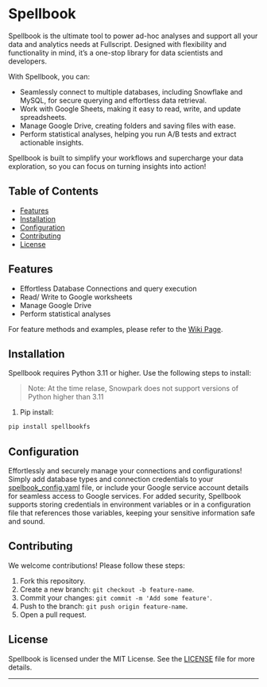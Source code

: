 # Spellbook

Spellbook is the ultimate tool to power ad-hoc analyses and support all your data and analytics needs at Fullscript. 
Designed with flexibility and functionality in mind, it’s a one-stop library for data scientists and developers.

With Spellbook, you can:
* Seamlessly connect to multiple databases, including Snowflake and MySQL, for secure querying and effortless data retrieval.
* Work with Google Sheets, making it easy to read, write, and update spreadsheets.
* Manage Google Drive, creating folders and saving files with ease. 
* Perform statistical analyses, helping you run A/B tests and extract actionable insights.

Spellbook is built to simplify your workflows and supercharge your data exploration, so you can focus on turning insights into action!

## Table of Contents

- [Features](#features)
- [Installation](#installation)
- [Configuration](#configuration)
- [Contributing](#contributing)
- [License](#license)

## Features

- Effortless Database Connections and query execution
- Read/ Write to Google worksheets
- Manage Google Drive
- Perform statistical analyses

For feature methods and examples, please refer to the [Wiki Page](https://git.fullscript.io/data/spellbook/-/wikis/home).


## Installation

Spellbook requires Python 3.11 or higher. Use the following steps to install:
> Note: At the time relase, Snowpark does not support versions of Python higher than 3.11

1. Pip install:

```bash
pip install spellbookfs
```

## Configuration
Effortlessly and securely manage your connections and configurations! Simply add database types and connection 
credentials to your [spelbook_config.yaml](spelbook_config.yaml) file, or include your Google service account details for seamless access to 
Google services. For added security, Spellbook supports storing credentials in environment variables 
or in a configuration file that references those variables, keeping your sensitive information safe and sound.

## Contributing

We welcome contributions! Please follow these steps:

1. Fork this repository.
2. Create a new branch: `git checkout -b feature-name`.
3. Commit your changes: `git commit -m 'Add some feature'`.
4. Push to the branch: `git push origin feature-name`.
5. Open a pull request.

## License

Spellbook is licensed under the MIT License. See the [LICENSE](LICENSE) file for more details.

---